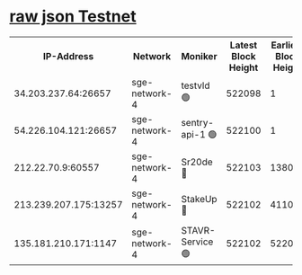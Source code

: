 
[raw json Testnet](https://rpc-check.sget.stavr.tech/sget/rpc-sget-result.json)
=


<table><tr><th>IP-Address</th><th>Network</th><th>Moniker</th><th>Latest Block Height</th><th>Earliest Block Height</th><th>Catching Up</th><th>Tx Index</th><th>Voting Power</th><th>Scan Time</th></tr><tr><td>34.203.237.64:26657</td><td>sge-network-4</td><td>testvld 🟢</td><td>522098</td><td>1</td><td>False</td><td>on</td><td>0</td><td>2023-12-06T03:33:51.199052138UTC</td></tr><tr><td>54.226.104.121:26657</td><td>sge-network-4</td><td>sentry-api-1 🟢</td><td>522100</td><td>1</td><td>False</td><td>on</td><td>0</td><td>2023-12-06T03:34:02.018629695UTC</td></tr><tr><td>212.22.70.9:60557</td><td>sge-network-4</td><td>Sr20de 🔴</td><td>522103</td><td>138001</td><td>False</td><td>on</td><td>99</td><td>2023-12-06T03:34:18.154015364UTC</td></tr><tr><td>213.239.207.175:13257</td><td>sge-network-4</td><td>StakeUp 🔴</td><td>522102</td><td>411001</td><td>False</td><td>off</td><td>100</td><td>2023-12-06T03:34:11.101946902UTC</td></tr><tr><td>135.181.210.171:1147</td><td>sge-network-4</td><td>STAVR-Service 🟢</td><td>522102</td><td>522001</td><td>False</td><td>on</td><td>0</td><td>2023-12-06T03:34:11.530076988UTC</td></tr></table>
